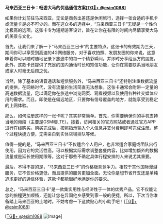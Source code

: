 **马来西亚三日卡：畅游大马的优选通信方案[[TG💪+ @esim1088](https://t.me/s/esim1088)]**

如果你计划前往马来西亚，无论是商务出差还是休闲旅行，选择一张合适的手机卡或流量卡是必不可少的。而在这众多的选择中，“马来西亚三日卡”无疑是一个性价比极高的选项。这张卡专为短期游客设计，旨在让你在有限的时间内尽情享受大马的美景与文化。

首先，让我们来了解一下“马来西亚三日卡”的主要特点。这张卡的有效期为三天，期间你可以享受到高速的4G网络服务。对于喜欢拍照、发朋友圈的你来说，这意味着你可以随时随地记录下旅途中的每一个精彩瞬间，并即时分享给远方的朋友。此外，这款卡还提供了充足的国内通话时长和短信功能，让你在需要联系当地朋友或家人时毫无后顾之忧。

当然，除了基本的语音通话和短信服务外，“马来西亚三日卡”还特别注重数据流量的提供。在网络时代，没有流量的生活简直无法想象。这张卡通常会附带一定量的高速数据流量，足以满足你在旅途中浏览网页、观看视频以及使用各种社交媒体应用的需求。而且，即使是在偏远地区，只要你有信号覆盖的地方，就能享受到稳定的上网体验。

那么，如何注册这样的一张卡呢？其实非常简单。首先，你需要确保你的手机支持当地的频段（主要是GSM和LTE）。接着，访问相关的官方网站或者通过官方APP进行在线购买。购买完成后，按照指示输入个人信息并支付费用即可完成注册。整个过程快捷方便，无需亲自到实体店铺排队等候。

值得一提的是，“马来西亚三日卡”不仅适合个人用户，也非常适合家庭或团队出行使用。因为它的灵活性高，可以根据实际需求调整套餐内容，比如增加额外的数据流量或是延长使用期限等。这对于那些不确定具体行程安排的人来说尤其重要。

最后，不得不提的是，“马来西亚三日卡”的价格极具竞争力。相较于其他国际漫游服务，它不仅价格更低，而且提供的服务更加全面。无论你是想节省开支还是单纯追求更好的通信体验，这款卡都能很好地满足你的要求。

总之，“马来西亚三日卡”是一款集实用性与经济性于一体的优秀产品。它不仅能让您的旅程更加顺畅，还能让您在异国他乡感受到家一般的便捷。所以，下次当你准备踏上马来西亚的土地时，不妨考虑一下这款贴心的小助手吧！[[TG💪+ @esim1088](https://t.me/s/esim1088)]

[[TG💪+ @esim1088](https://t.me/s/esim1088) ![Image](https://i.postimg.cc/4NQfJmqS/Snipaste-2025-05-13-00-14-12.png)]